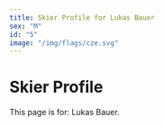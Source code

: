 ```yaml
---
title: Skier Profile for Lukas Bauer
sex: "M"
id: "5"
image: "/img/flags/cze.svg" 
---
```


# Skier Profile

This page is for: Lukas Bauer.
    